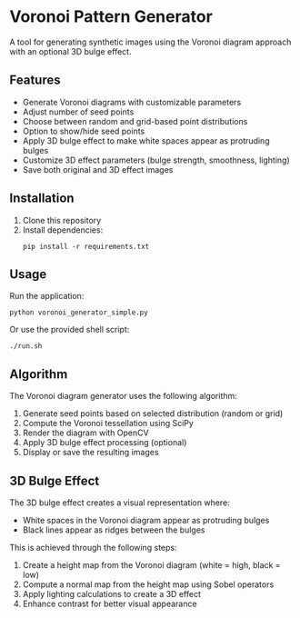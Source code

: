 # Voronoi Pattern Generator

A tool for generating synthetic images using the Voronoi diagram approach with an optional 3D bulge effect.

## Features

- Generate Voronoi diagrams with customizable parameters
- Adjust number of seed points
- Choose between random and grid-based point distributions
- Option to show/hide seed points
- Apply 3D bulge effect to make white spaces appear as protruding bulges
- Customize 3D effect parameters (bulge strength, smoothness, lighting)
- Save both original and 3D effect images

## Installation

1. Clone this repository
2. Install dependencies:
   ```
   pip install -r requirements.txt
   ```

## Usage

Run the application:
```
python voronoi_generator_simple.py
```

Or use the provided shell script:
```
./run.sh
```

## Algorithm

The Voronoi diagram generator uses the following algorithm:

1. Generate seed points based on selected distribution (random or grid)
2. Compute the Voronoi tessellation using SciPy
3. Render the diagram with OpenCV
4. Apply 3D bulge effect processing (optional)
5. Display or save the resulting images

## 3D Bulge Effect

The 3D bulge effect creates a visual representation where:
- White spaces in the Voronoi diagram appear as protruding bulges
- Black lines appear as ridges between the bulges

This is achieved through the following steps:
1. Create a height map from the Voronoi diagram (white = high, black = low)
2. Compute a normal map from the height map using Sobel operators
3. Apply lighting calculations to create a 3D effect
4. Enhance contrast for better visual appearance 